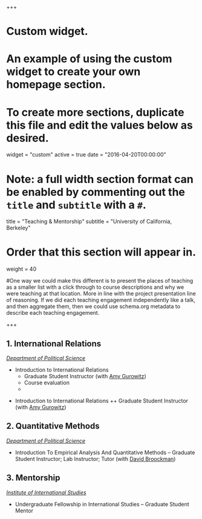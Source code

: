 +++
# Custom widget.
# An example of using the custom widget to create your own homepage section.
# To create more sections, duplicate this file and edit the values below as desired.
widget = "custom"
active = true
date = "2016-04-20T00:00:00"

# Note: a full width section format can be enabled by commenting out the `title` and `subtitle` with a `#`.
title = "Teaching & Mentorship"
subtitle = "University of California, Berkeley"


# Order that this section will appear in.
weight = 40

#One way we could make this different is to present the places of teaching as a smaller list with a click through to course descriptions and why we were teaching at that location. More in line with the project presentation line of reasoning. If we did each teaching engagement independently like a talk, and then aggregate them, then we could use schema.org metadata to describe each teaching engagement.

+++
<h2>1. International Relations</h2>


_[Department of Political Science](https://polisci.berkeley.edu/node/3335)_

<ul>
  <li>Introduction to International Relations
    <ul>
      <li>Graduate Student Instructor (with <a href="https://polisci.berkeley.edu/people/person/amy-gurowitz">Amy Gurowitz</a>)</li>
      <li>Course evaluation<li>
    </ul>
  </li>
</ul>

+ Introduction to International Relations
  ++ Graduate Student Instructor (with [Amy Gurowitz](https://polisci.berkeley.edu/people/person/amy-gurowitz))


<h2>2. Quantitative Methods</h2>


_[Department of Political Science](https://polisci.berkeley.edu/course/introduction-empirical-analysis-and-quantitative-methods-32)_

+ Introduction To Empirical Analysis And Quantitative Methods – Graduate Student Instructor; Lab Instructor; Tutor (with [David Broockman](https://polisci.berkeley.edu/people/person/david-edward-broockman))


<h2>3. Mentorship</h2>


_[Institute of International Studies](https://iis.berkeley.edu/fellowships-grants/undergraduate-fellowship-international-studies)_

+ Undergraduate Fellowship in International Studies – Graduate Student Mentor
